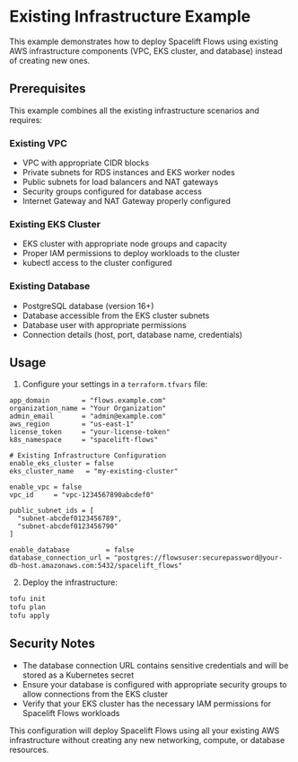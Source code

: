 # Existing Infrastructure Example

This example demonstrates how to deploy Spacelift Flows using existing AWS infrastructure components (VPC, EKS cluster, and database) instead of creating new ones.

## Prerequisites

This example combines all the existing infrastructure scenarios and requires:

### Existing VPC
- VPC with appropriate CIDR blocks
- Private subnets for RDS instances and EKS worker nodes
- Public subnets for load balancers and NAT gateways
- Security groups configured for database access
- Internet Gateway and NAT Gateway properly configured

### Existing EKS Cluster
- EKS cluster with appropriate node groups and capacity
- Proper IAM permissions to deploy workloads to the cluster
- kubectl access to the cluster configured

### Existing Database
- PostgreSQL database (version 16+)
- Database accessible from the EKS cluster subnets
- Database user with appropriate permissions
- Connection details (host, port, database name, credentials)

## Usage

1. Configure your settings in a `terraform.tfvars` file:

```hcl
app_domain        = "flows.example.com"
organization_name = "Your Organization"
admin_email       = "admin@example.com"
aws_region        = "us-east-1"
license_token     = "your-license-token"
k8s_namespace     = "spacelift-flows"

# Existing Infrastructure Configuration
enable_eks_cluster = false
eks_cluster_name   = "my-existing-cluster"

enable_vpc = false
vpc_id     = "vpc-1234567890abcdef0"

public_subnet_ids = [
  "subnet-abcdef0123456789",
  "subnet-abcdef0123456790"
]

enable_database         = false
database_connection_url = "postgres://flowsuser:securepassword@your-db-host.amazonaws.com:5432/spacelift_flows"
```

2. Deploy the infrastructure:

```bash
tofu init
tofu plan
tofu apply
```
## Security Notes

- The database connection URL contains sensitive credentials and will be stored as a Kubernetes secret
- Ensure your database is configured with appropriate security groups to allow connections from the EKS cluster
- Verify that your EKS cluster has the necessary IAM permissions for Spacelift Flows workloads

This configuration will deploy Spacelift Flows using all your existing AWS infrastructure without creating any new networking, compute, or database resources.